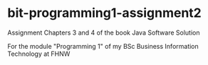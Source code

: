 # bit-programming1-assignment2

Assignment Chapters 3 and 4 of the book Java Software Solution

For the module "Programming 1" of my BSc Business Information Technology at FHNW
